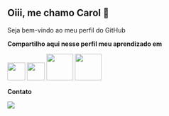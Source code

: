 ## Oiii, me chamo Carol 👋

Seja bem-vindo ao meu perfil do GitHub

**Compartilho aqui nesse perfil meu aprendizado em** 

<img loading="lazy" src="https://cdn.jsdelivr.net/gh/devicons/devicon/icons/java/java-original.svg" width="40" height="40"/>      <img loading="lazy" src="https://cdn.jsdelivr.net/gh/devicons/devicon/icons/git/git-original.svg" width="40" height="40"/>                <img loading="lazy" src="https://cdn.jsdelivr.net/gh/devicons/devicon/icons/oracle/oracle-original.svg" width="60" height="60"/>                    <img loading="lazy" src="https://cdn.svgporn.com/logos/postman.svg" width="60" height="60"/> 

**Contato**
<div>
<a href="https://www.linkedin.com/in/caroline-monteiro-10457a285" target="_blank"><img loading="lazy" src="https://img.shields.io/badge/-LinkedIn-%230077B5?style=for-the-badge&logo=linkedin&logoColor=white" target="_blank"></a>   
</div>

